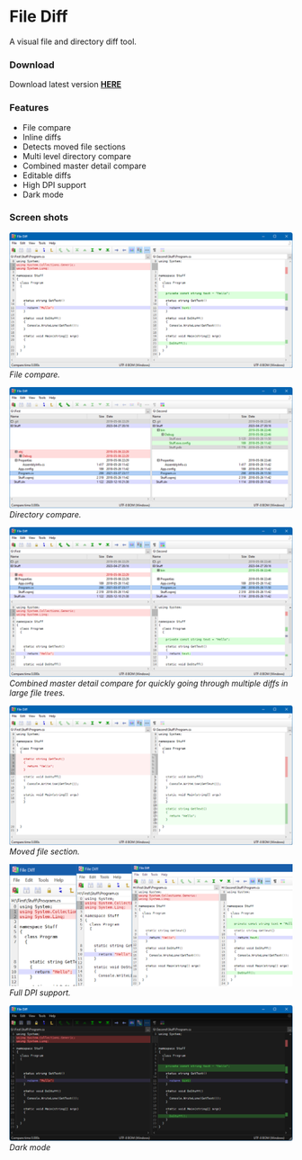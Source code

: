 File Diff
=========

A visual file and directory diff tool.

### Download
Download latest version **[HERE](https://jonashertzman.github.io/FileDiff/download/FileDiff.zip)**

### Features
- File compare
- Inline diffs
- Detects moved file sections
- Multi level directory compare
- Combined master detail compare
- Editable diffs
- High DPI support
- Dark mode

### Screen shots

![screen](docs/images/Screen1.png)  
*File compare.*

![screen](docs/images/Screen2.png)  
*Directory compare.*

![screen](docs/images/Screen3.png)  
*Combined master detail compare for quickly going through multiple diffs in large file trees.* 

![screen](docs/images/Screen5.png)  
*Moved file section.*

![screen](docs/images/Screen4.png)  
*Full DPI support.* 

![screen](docs/images/Screen6.png)  
*Dark mode*